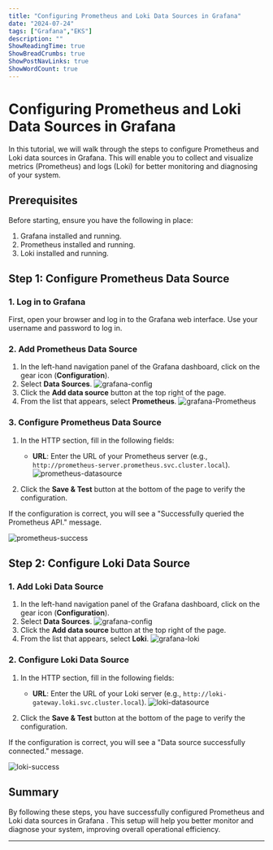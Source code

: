 ```yaml
---
title: "Configuring Prometheus and Loki Data Sources in Grafana"
date: "2024-07-24"
tags: ["Grafana","EKS"]
description: ""
ShowReadingTime: true
ShowBreadCrumbs: true
ShowPostNavLinks: true
ShowWordCount: true
---
```


# Configuring Prometheus and Loki Data Sources in Grafana

In this tutorial, we will walk through the steps to configure Prometheus and Loki data sources in Grafana. This will enable you to collect and visualize metrics (Prometheus) and logs (Loki) for better monitoring and diagnosing of your system.

## Prerequisites

Before starting, ensure you have the following in place:

1. Grafana installed and running.
2. Prometheus installed and running.
3. Loki installed and running.

## Step 1: Configure Prometheus Data Source

### 1. Log in to Grafana

First, open your browser and log in to the Grafana web interface. Use your username and password to log in.

### 2. Add Prometheus Data Source

1. In the left-hand navigation panel of the Grafana dashboard, click on the gear icon (**Configuration**).
2. Select **Data Sources**.
   ![grafana-config](https://cdn.jsdelivr.net/gh/GreatWay/GreatWay.github.io@master/static/img/grafana-config.png)
3. Click the **Add data source** button at the top right of the page.
4. From the list that appears, select **Prometheus**.
   ![grafana-Prometheus](https://cdn.jsdelivr.net/gh/GreatWay/GreatWay.github.io@master/static/img/grafana-Prometheus.png)

### 3. Configure Prometheus Data Source

1. In the HTTP section, fill in the following fields:

   - **URL**: Enter the URL of your Prometheus server (e.g., `http://prometheus-server.prometheus.svc.cluster.local`).
   ![prometheus-datasource](https://cdn.jsdelivr.net/gh/GreatWay/GreatWay.github.io@master/static/img/prometheus-datasource.png) 

2. Click the **Save & Test** button at the bottom of the page to verify the configuration.

If the configuration is correct, you will see a "Successfully queried the Prometheus API." message.

![prometheus-success](https://cdn.jsdelivr.net/gh/GreatWay/GreatWay.github.io@master/static/img/prometheus-success.png)

## Step 2: Configure Loki Data Source

### 1. Add Loki Data Source

1. In the left-hand navigation panel of the Grafana dashboard, click on the gear icon (**Configuration**).
2. Select **Data Sources**.
   ![grafana-config](https://cdn.jsdelivr.net/gh/GreatWay/GreatWay.github.io@master/static/img/grafana-config.png)
3. Click the **Add data source** button at the top right of the page.
4. From the list that appears, select **Loki**.
   ![grafana-loki](https://cdn.jsdelivr.net/gh/GreatWay/GreatWay.github.io@master/static/img/grafana-loki.png)

### 2. Configure Loki Data Source

1. In the HTTP section, fill in the following fields:

   - **URL**: Enter the URL of your Loki server (e.g., `http://loki-gateway.loki.svc.cluster.local`).
   ![loki-datasource](https://cdn.jsdelivr.net/gh/GreatWay/GreatWay.github.io@master/static/img/loki-datasource.png)

2. Click the **Save & Test** button at the bottom of the page to verify the configuration.

If the configuration is correct, you will see a "Data source successfully connected." message.

![loki-success](https://cdn.jsdelivr.net/gh/GreatWay/GreatWay.github.io@master/static/img/loki-success.png)

## Summary

By following these steps, you have successfully configured Prometheus and Loki data sources in Grafana . This setup will help you better monitor and diagnose your system, improving overall operational efficiency.

------
